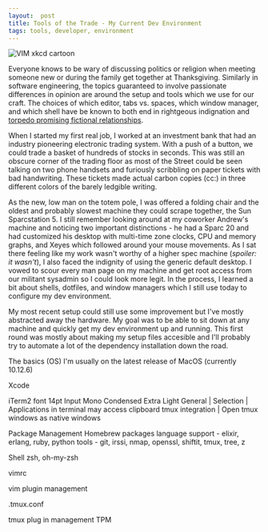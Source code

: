```yaml
---
layout:  post
title: Tools of the Trade - My Current Dev Environment
tags: tools, developer, environment
---
```

![VIM xkcd cartoon](https://imgs.xkcd.com/comics/real_programmers.png)


Everyone knows to be wary of discussing politics or religion when meeting someone new or during the family get together at Thanksgiving. Similarly in software engineering, the topics guaranteed to involve passionate differences in opinion are around the setup and tools which we use for our craft. The choices of which editor, tabs vs. spaces, which window manager, and which shell have be known to both end in rightgeous indignation and [torpedo promising fictional relationships](https://www.youtube.com/watch?v=SsoOG6ZeyUI).

When I started my first real job, I worked at an investment bank that had an industry pioneering electronic trading system. With a push of a button, we could trade a basket of hundreds of stocks in seconds. This was still an obscure corner of the trading floor as most of the Street could be seen talking on two phone handsets and furiously scribbling on paper tickets with bad handwriting. These tickets made actual carbon copies (cc:) in three different colors of the barely ledgible writing.

As the new, low man on the totem pole, I was offered a folding chair and the oldest and probably slowest machine they could scrape together, the Sun Sparcstation 5. I still remember looking around at my coworker Andrew's machine and noticing two important distinctions - he had a Sparc 20 and had customized his desktop with multi-time zone clocks, CPU and memory graphs, and Xeyes which followed around your mouse movements. As I sat there feeling like my work wasn't worthy of a higher spec machine (*spoiler: it wasn't*), I also faced the indignity of using the generic default desktop. I vowed to scour every man page on my machine and get root access from our militant sysadmin so I could look more legit. In the process, I learned a bit about shells, dotfiles, and window managers which I still use today to configure my dev environment.

My most recent setup could still use some improvement but I've mostly abstracted away the hardware. My goal was to be able to sit down at any machine and quickly get my dev environment up and running. This first round was mostly about making my setup files accesible and I'll probably try to automate a lot of the dependency installation down the road.

The basics (OS)
I'm usually on the latest release of MacOS (currently 10.12.6)

Xcode

iTerm2
 font 14pt Input Mono Condensed Extra Light
 General | Selection | Applications in terminal may access clipboard
 tmux integration | Open tmux windows as native windows

Package Management
 Homebrew
 packages
 language support - elixir, erlang, ruby, python
 tools - git, irssi, nmap, openssl, shiftit, tmux, tree, z

Shell
 zsh, oh-my-zsh

vimrc

vim plugin management

.tmux.conf

tmux plug in management
TPM

